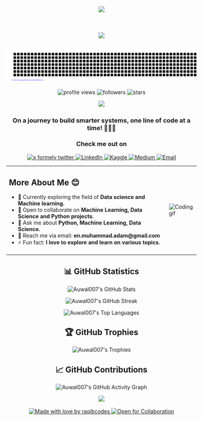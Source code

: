 
<div align="center">
  <img src="https://readme-typing-svg.herokuapp.com/?lines=👋+Hi+there!+I'm+Muhammad+Adam;You+can+call+me+Auwal;Welcome+to+my+GitHub+Profile!&font=Architects+Daughter&center=true&width=650&height=120&color=3EA84D&vCenter=true&size=35&duration=4000&pause=1000">
</div>

<h1 align="center">
  <a href="https://git.io/typing-svg">
    <img src="https://readme-typing-svg.herokuapp.com/?lines=I'm+an+Aspiring+Data+Scientist;I'm+an+Aspiring+Machine+Learning+Engineer;&center=true&size=30&width=800&duration=4000&pause=1000&color=3EA84D&background=FFFFFF00">
  </a>
</h1>

![gitartwork](gitartwork.svg)


<p align="center">
  <img src="https://komarev.com/ghpvc/?username=Auwal007&label=Profile%20views&color=0e75b6&style=flat" alt="profile views" />
  <img src="https://img.shields.io/github/followers/Auwal007?label=Followers&style=social" alt="followers" />
  <img src="https://img.shields.io/github/stars/Auwal007?label=Stars&style=social" alt="stars" />
</p>

<div align="center">
  <img src="https://user-images.githubusercontent.com/74038190/212284115-f47cd8ff-2ffb-4b04-b5bf-4d1c14c0247f.gif" width="400">
</div>



<h3 align="center">On a journey to build smarter systems, one line of code at a time! 👨🏽‍💻</h3>

<h3 align="center">Check me out on</h3>

<!-- 
<p align="center">
  <img src="https://komarev.com/ghpvc/?username=abdulraqib20&label=Profile%20views&color=0e75b6&style=flat" alt="Profile views">
  <img src="https://img.shields.io/github/followers/Abdulraqib20?label=Followers&style=social" alt="GitHub followers">
  <img src="https://img.shields.io/github/stars/Abdulraqib20?label=Stars&style=social" alt="GitHub stars">
</p>
-->

<p align="center">
  <a href="https://x.com/M0hammadAI">
    <img src="https://img.shields.io/badge/-X%20%20_-000000?style=for-the-badge&logo=x&logoColor=white" alt="x formely twitter">
  </a>
  <a href="https://www.linkedin.com/in/muhammad-adam00" target="_blank">
    <img src="https://img.shields.io/badge/-LinkedIn-0077B5?style=for-the-badge&logo=linkedin&logoColor=white" alt="LinkedIn">
  </a>
  <a href="https://www.kaggle.com/auwaladam" target="_blank">
    <img src="https://img.shields.io/badge/-Kaggle-20BEFF?style=for-the-badge&logo=kaggle&logoColor=white" alt="Kaggle">
  </a>
  <a href="https://medium.com/@muhammad_Adam" target="_blank">
    <img src="https://img.shields.io/badge/-Medium-12100E?style=for-the-badge&logo=medium&logoColor=white" alt="Medium">
  </a>
  <a href="mailto:en.muhammad.adam@gmail.com">
    <img src="https://img.shields.io/badge/-Email-D14836?style=for-the-badge&logo=gmail&logoColor=white" alt="Email">
  </a>
</p>

<table align="center">
  <tr>
    <td>
      <h2>More About Me 😊</h2>
      <ul>
        <li>🔭 Currently exploring the field of <strong>Data science and Machine learning.</strong></li>
        <li>👯 Open to collaborate on <strong>Machine Learning, Data Science and Python projects.</strong></li>
        <li>💬 Ask me about <strong>Python, Machine Learning, Data Science.</strong></li>
        <li>📧 Reach me via email: <strong>en.muhammad.adam@gmail.com</strong></li>
        <li>⚡ Fun fact: <strong>I love to explore and learn on various topics.</strong></li>
      </ul>
    </td>
    <td>
      <img src="https://i.imgur.com/mMZ0tVq.gif" alt="Coding gif" width="100%" height="auto">
    </td>
  </tr>
</table>

<!--
<h2 align="center">🛠️ Technologies & Tools</h2>

<details open>
<summary><b>🧠 Data Science & Machine Learning</b></summary>
<br>
<p align="center">
  <img src="https://img.shields.io/badge/NumPy-013243?style=for-the-badge&logo=numpy&logoColor=white" alt="NumPy">
  <img src="https://img.shields.io/badge/Pandas-150458?style=for-the-badge&logo=pandas&logoColor=white" alt="Pandas">
  <img src="https://img.shields.io/badge/SciKit--Learn-F7931E?style=for-the-badge&logo=scikit-learn&logoColor=white" alt="Scikit-learn">
  <img src="https://img.shields.io/badge/TensorFlow-FF6F00?style=for-the-badge&logo=tensorflow&logoColor=white" alt="TensorFlow">
  <img src="https://img.shields.io/badge/Keras-D00000?style=for-the-badge&logo=keras&logoColor=white" alt="Keras">
  <img src="https://img.shields.io/badge/PyTorch-EE4C2C?style=for-the-badge&logo=pytorch&logoColor=white" alt="PyTorch">
  <img src="https://img.shields.io/badge/Matplotlib-11557c?style=for-the-badge&logo=python&logoColor=white" alt="Matplotlib">
  <img src="https://img.shields.io/badge/Seaborn-3776AB?style=for-the-badge&logo=python&logoColor=white" alt="Seaborn">
  <img src="https://img.shields.io/badge/NLTK-154f3c?style=for-the-badge&logo=python&logoColor=white" alt="NLTK">
  <img src="https://img.shields.io/badge/Transformers-FFD43B?style=for-the-badge&logo=huggingface&logoColor=black" alt="Transformers">
</p>
</details>

<details>
<summary><b>📊 Business Intelligence</b></summary>
<br>
<p align="center">
  <img src="https://img.shields.io/badge/Power_BI-F2C811?style=for-the-badge&logo=powerbi&logoColor=black" alt="Power BI">
  <img src="https://img.shields.io/badge/Tableau-E97627?style=for-the-badge&logo=Tableau&logoColor=white" alt="Tableau">
</p>
</details>

<details>
<summary><b>🌐 Web Development</b></summary>
<br>
<p align="center">
  <img src="https://img.shields.io/badge/HTML5-E34F26?style=for-the-badge&logo=html5&logoColor=white" alt="HTML5">
  <img src="https://img.shields.io/badge/CSS3-1572B6?style=for-the-badge&logo=css3&logoColor=white" alt="CSS3">
</p>
</details>

<details>
<summary><b>🗄️ Databases</b></summary>
<br>
<p align="center">
  <img src="https://img.shields.io/badge/MySQL-4479A1?style=for-the-badge&logo=mysql&logoColor=white" alt="MySQL">
  <img src="https://img.shields.io/badge/PostgreSQL-336791?style=for-the-badge&logo=postgresql&logoColor=white" alt="PostgreSQL">
  <img src="https://img.shields.io/badge/BigQuery-4285F4?style=for-the-badge&logo=google-cloud&logoColor=white" alt="BigQuery">
  <img src="https://img.shields.io/badge/Microsoft_SQL_Server-CC2927?style=for-the-badge&logo=microsoft-sql-server&logoColor=white" alt="Microsoft SQL Server">
</p>
</details>

<details>
<summary><b>📈 Spreadsheets</b></summary>
<br>
<p align="center">
  <img src="https://img.shields.io/badge/Microsoft_Excel-217346?style=for-the-badge&logo=microsoft-excel&logoColor=white" alt="Microsoft Excel">
  <img src="https://img.shields.io/badge/Google_Sheets-34A853?style=for-the-badge&logo=google-sheets&logoColor=white" alt="Google Sheets">
</p>
</details>

<details>
<summary><b>💻 IDEs & Tools</b></summary>
<br>
<p align="center">
  <img src="https://img.shields.io/badge/PyCharm-000000?style=for-the-badge&logo=pycharm&logoColor=white" alt="PyCharm">
  <img src="https://img.shields.io/badge/Visual_Studio_Code-007ACC?style=for-the-badge&logo=visual-studio-code&logoColor=white" alt="Visual Studio Code">
  <img src="https://img.shields.io/badge/Jupyter-F37626?style=for-the-badge&logo=jupyter&logoColor=white" alt="Jupyter">
  <img src="https://img.shields.io/badge/Google_Colab-F9AB00?style=for-the-badge&logo=google-colab&logoColor=white" alt="Google Colab">
</p>
</details>

<details>
<summary><b>🎨 Design Tools</b></summary>
<br>
<p align="center">
  <img src="https://img.shields.io/badge/Adobe_XD-FF61F6?style=for-the-badge&logo=adobe-xd&logoColor=white" alt="Adobe XD">
  <img src="https://img.shields.io/badge/Adobe_Photoshop-31A8FF?style=for-the-badge&logo=adobe-photoshop&logoColor=white" alt="Adobe Photoshop">
  <img src="https://img.shields.io/badge/Figma-F24E1E?style=for-the-badge&logo=figma&logoColor=white" alt="Figma">
  <img src="https://img.shields.io/badge/Canva-00C4CC?style=for-the-badge&logo=canva&logoColor=white" alt="Canva">
</p>
</details>

-->

<h2 align="center">📊 GitHub Statistics</h2>

<p align="center">
  <img src="https://github-readme-stats.vercel.app/api?username=Auwal007&show_icons=true&count_private=true&theme=algolia&hide=contribs" alt="Auwal007's GitHub Stats" />
</p>

<p align="center">
  <img src="https://github-readme-streak-stats.herokuapp.com/?user=Auwal007&theme=algolia" alt="Auwal007's GitHub Streak" />
</p>

<p align="center">
  <img src="https://github-readme-stats.vercel.app/api/top-langs/?username=Auwal007&layout=compact&theme=algolia" alt="Auwal007's Top Languages" />
</p>

<h2 align="center">🏆 GitHub Trophies</h2>

<p align="center">
  <img src="https://github-profile-trophy.vercel.app/?username=Auwal007&theme=algolia&column=4&margin-w=15&margin-h=15" alt="Auwal007's Trophies" />
</p>

<h2 align="center">📈 GitHub Contributions</h2>

<p align="center">
  <img src="https://github-readme-activity-graph.vercel.app/graph?username=Auwal007&theme=react-dark" alt="Auwal007's GitHub Activity Graph">
</p>




<div align="center">
  <img src="https://readme-typing-svg.herokuapp.com/?lines=Thank+you+for+visiting+my+profile!;I+hope+you+enjoyed+exploring;Feel+free+to+connect+and+collaborate;Let's+build+something+awesome+together;Wishing+you+success+in+your+journey!&font=Fira%20Code&center=true&width=480&height=50&duration=4000&pause=1000&color=3EA84D">

  <p>
    <a href="https://github.com/Abdulraqib20" target="_blank">
    <img src="https://img.shields.io/badge/Template%20by-Raqib-blue.svg" alt="Made with love by raqibcodes">
    <img src="https://img.shields.io/badge/Open%20for-Collaboration-green.svg" alt="Open for Collaboration">
  </p>
</div>
